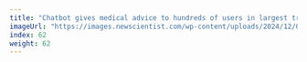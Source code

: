 ```yaml
---
title: "Chatbot gives medical advice to hundreds of users in largest trial yet"
imageUrl: "https://images.newscientist.com/wp-content/uploads/2024/12/02145407/SEI_231687662.jpg?width=788"
index: 62
weight: 62
---
```

